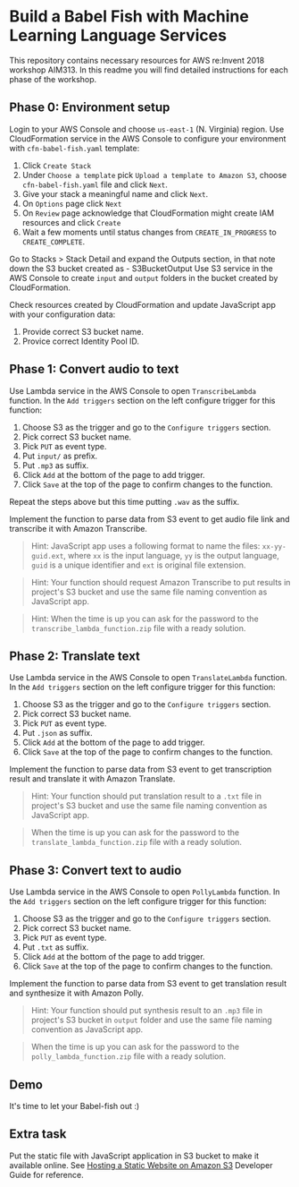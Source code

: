 # Build a Babel Fish with Machine Learning Language Services

This repository contains necessary resources for AWS re:Invent 2018 workshop AIM313. In this readme you will find detailed instructions for each phase of the workshop.

## Phase 0: Environment setup

Login to your AWS Console and choose `us-east-1` (N. Virginia) region. Use CloudFormation service in the AWS Console to configure your environment with `cfn-babel-fish.yaml` template:

1. Click `Create Stack`
1. Under `Choose a template` pick `Upload a template to Amazon S3`, choose `cfn-babel-fish.yaml` file and click `Next`.
1. Give your stack a meaningful name and click `Next`.
1. On `Options` page click `Next`
1. On `Review` page acknowledge that CloudFormation might create IAM resources and click `Create`
1. Wait a few moments until status changes from `CREATE_IN_PROGRESS` to `CREATE_COMPLETE`.

Go to Stacks > Stack Detail and expand the Outputs section, in that note down the S3 bucket created as - S3BucketOutput
Use S3 service in the AWS Console to create `input` and `output` folders in the bucket created by CloudFormation.

Check resources created by CloudFormation and update JavaScript app with your configuration data:

1. Provide correct S3 bucket name.
1. Provice correct Identity Pool ID.

## Phase 1: Convert audio to text

Use Lambda service in the AWS Console to open `TranscribeLambda` function. In the `Add triggers` section on the left configure trigger for this function:

1. Choose S3 as the trigger and go to the `Configure triggers` section.
1. Pick correct S3 bucket name.
1. Pick `PUT` as event type.
1. Put `input/` as prefix.
1. Put `.mp3` as suffix.
1. Click `Add` at the bottom of the page to add trigger.
1. Click `Save` at the top of the page to confirm changes to the function.

Repeat the steps above but this time putting `.wav` as the suffix.

Implement the function to parse data from S3 event to get audio file link and transcribe it with Amazon Transcribe.

> Hint: JavaScript app uses a following format to name the files: `xx-yy-guid.ext`, where `xx` is the input language, `yy` is the output language, `guid` is a unique identifier and `ext` is original file extension.

> Hint: Your function should request Amazon Transcribe to put results in project's S3 bucket and use the same file naming convention as JavaScript app.

> Hint: When the time is up you can ask for the password to the `transcribe_lambda_function.zip` file with a ready solution.

## Phase 2: Translate text

Use Lambda service in the AWS Console to open `TranslateLambda` function. In the `Add triggers` section on the left configure trigger for this function:

1. Choose S3 as the trigger and go to the `Configure triggers` section.
1. Pick correct S3 bucket name.
1. Pick `PUT` as event type.
1. Put `.json` as suffix.
1. Click `Add` at the bottom of the page to add trigger.
1. Click `Save` at the top of the page to confirm changes to the function.

Implement the function to parse data from S3 event to get transcription result and translate it with Amazon Translate.

> Hint: Your function should put translation result to a `.txt` file in project's S3 bucket and use the same file naming convention as JavaScript app.

> When the time is up you can ask for the password to the `translate_lambda_function.zip` file with a ready solution.

## Phase 3: Convert text to audio

Use Lambda service in the AWS Console to open `PollyLambda` function. In the `Add triggers` section on the left configure trigger for this function:

1. Choose S3 as the trigger and go to the `Configure triggers` section.
1. Pick correct S3 bucket name.
1. Pick `PUT` as event type.
1. Put `.txt` as suffix.
1. Click `Add` at the bottom of the page to add trigger.
1. Click `Save` at the top of the page to confirm changes to the function.

Implement the function to parse data from S3 event to get translation result and synthesize it with Amazon Polly.

> Hint: Your function should put synthesis result to an `.mp3` file in project's S3 bucket in `output` folder and use the same file naming convention as JavaScript app.

> When the time is up you can ask for the password to the `polly_lambda_function.zip` file with a ready solution.

## Demo

It's time to let your Babel-fish out :)

## Extra task

Put the static file with JavaScript application in S3 bucket to make it available online. See [Hosting a Static Website on Amazon S3](https://docs.aws.amazon.com/AmazonS3/latest/dev/WebsiteHosting.html) Developer Guide for reference.



